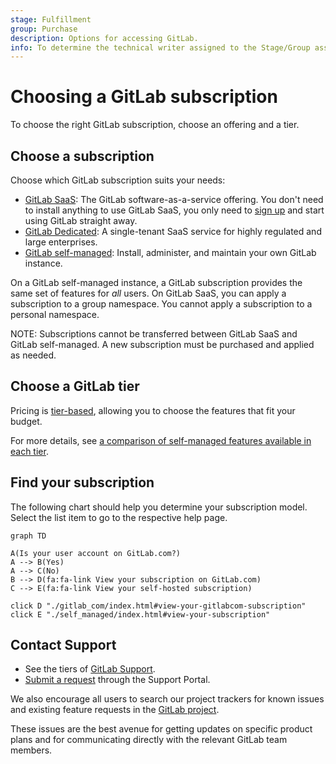 ```yaml
---
stage: Fulfillment
group: Purchase
description: Options for accessing GitLab.
info: To determine the technical writer assigned to the Stage/Group associated with this page, see https://handbook.gitlab.com/handbook/product/ux/technical-writing/#assignments
---
```


# Choosing a GitLab subscription

To choose the right GitLab subscription, choose an offering and a tier.

## Choose a subscription

Choose which GitLab subscription suits your needs:

- [GitLab SaaS](gitlab_com/index.md): The GitLab software-as-a-service offering.
  You don't need to install anything to use GitLab SaaS, you only need to
  [sign up](https://gitlab.com/users/sign_up) and start using GitLab straight away.
- [GitLab Dedicated](gitlab_dedicated/index.md): A single-tenant SaaS service for highly regulated and large enterprises.
- [GitLab self-managed](self_managed/index.md): Install, administer, and maintain
  your own GitLab instance.

On a GitLab self-managed instance, a GitLab subscription provides the same set of
features for _all_ users. On GitLab SaaS, you can apply a subscription to a group
namespace. You cannot apply a subscription to a personal namespace.

NOTE:
Subscriptions cannot be transferred between GitLab SaaS and GitLab self-managed.
A new subscription must be purchased and applied as needed.

## Choose a GitLab tier

Pricing is [tier-based](https://about.gitlab.com/pricing/), allowing you to choose
the features that fit your budget.

For more details, see
[a comparison of self-managed features available in each tier](https://about.gitlab.com/pricing/feature-comparison/).

## Find your subscription

The following chart should help you determine your subscription model. Select
the list item to go to the respective help page.

```mermaid
graph TD

A(Is your user account on GitLab.com?)
A --> B(Yes)
A --> C(No)
B --> D(fa:fa-link View your subscription on GitLab.com)
C --> E(fa:fa-link View your self-hosted subscription)

click D "./gitlab_com/index.html#view-your-gitlabcom-subscription"
click E "./self_managed/index.html#view-your-subscription"
```

## Contact Support

- See the tiers of [GitLab Support](https://about.gitlab.com/support/).
- [Submit a request](https://support.gitlab.com/hc/en-us/requests/new) through the Support Portal.

We also encourage all users to search our project trackers for known issues and existing feature requests in the [GitLab project](https://gitlab.com/gitlab-org/gitlab/-/issues/).

These issues are the best avenue for getting updates on specific product plans and for communicating directly with the relevant GitLab team members.
